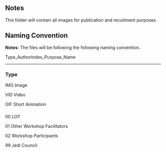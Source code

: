 ## Notes
This folder will contain all images for publication and recuitment purposes. 

## Naming Convention
**Notes**: The files will be following the following naming convention.

Type_AuthorIndex_Purpose_Name

---

### Type
IMG       Image

VID       Video

GIF       Short Animation

###
00      LOY

01      Other Workshop Facilitators

02      Workshop Participants

99      Jedi Council
